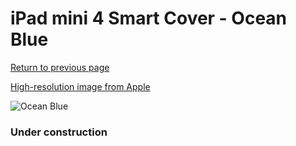 # iPad mini 4 Smart Cover - Ocean Blue

[Return to previous page](/ipad_mini4)

[High-resolution image from Apple](https://store.storeimages.cdn-apple.com/8756/as-images.apple.com/is/MN092?wid=4500&hei=4500&fmt=png)

<div style="width: 384px"><img src="/everyphone/MN092.png" alt="Ocean Blue"></div>

### Under construction
